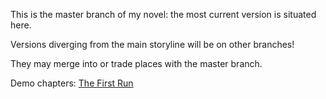 This is the master branch of my novel: the most current version is situated here.

Versions diverging from the main storyline will be on other branches!

They may merge into or trade places with the master branch.

Demo chapters: [The First Run](https://github.com/danmarton/blackswanfive/tree/firstrun)
